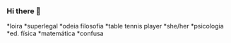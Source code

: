### Hi there 👋
*loira
*superlegal
*odeia filosofia
*table tennis player
*she/her
*psicologia
*ed. física
*matemática
*confusa

<!--
**ra7653/ra7653** is a ✨ _special_ ✨ repository because its `README.md` (this file) appears on your GitHub profile.


- 🔭 I’m currently working on ... nothing
- 🌱 I’m currently learning ...desnessesary things
- 🤔 I’m looking for help with ...something
- 💬 Ask me about ...a cool book
- 😄 Pronouns: ...she/her
- ⚡ Fun fact: ... flies have 700 eyes
-->
